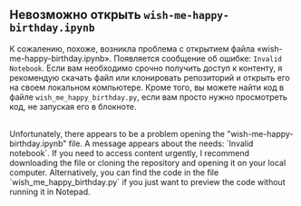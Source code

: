## Невозможно открыть `wish-me-happy-birthday.ipynb`

К сожалению, похоже, возникла проблема с открытием файла «wish-me-happy-birthday.ipynb». Появляется сообщение об ошибке: `Invalid Notebook`.
Если вам необходимо срочно получить доступ к контенту, я рекомендую скачать файл или клонировать репозиторий и открыть его на своем локальном компьютере.
Кроме того, вы можете найти код в файле `wish_me_happy_birthday.py`, если вам просто нужно просмотреть код, не запуская его в блокноте.

<br>
Unfortunately, there appears to be a problem opening the "wish-me-happy-birthday.ipynb" file. A message appears about the needs: `Invalid notebook`.
If you need to access content urgently, I recommend downloading the file or cloning the repository and opening it on your local computer.
Alternatively, you can find the code in the file `wish_me_happy_birthday.py` if you just want to preview the code without running it in Notepad.
